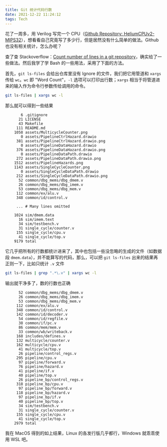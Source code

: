 ```yaml
---
title: Git 统计代码行数
date: 2021-12-22 11:24:12
tags: Tech
---
```


花了一周多，用 Verilog 写完一个 CPU（[Github Repository: HeliumCPUv2-MIPS32](https://github.com/James-Hen/HeliumCPUv2-MIPS32)），想看看自己究竟写了多少行，但是居然没有什么简单的做法。Github 也没有相关统计，怎么办呢？

查了查 Stackoverflow：[Count number of lines in a git repository](https://stackoverflow.com/questions/4822471/count-number-of-lines-in-a-git-repository)，确实给了一些做法。然后我学了学 Bash 的一些用法，采用了下面的方法。

首先，`git ls-files` 会给出仓库里没有 Ignore 的文件，我们把它用管道和 `xargs` 传给 `wc`。`wc` 即 "Word Count"，`-l` 选项可以打印出行数；`xargs` 相当于将管道进来的输入作为命令行参数传给调用的命令。

```bash
git ls-files | xargs wc -l
```

那么就可以得到一些结果

```plain
       6 .gitignore
      21 LICENSE
      43 Makefile
     111 README.md
    1058 assets/MulticycleCounter.png
       0 assets/PipelineCtrlHazard.drawio
     381 assets/PipelineCtrlHazard.drawio.png
       0 assets/PipelineDataHazard.drawio
     376 assets/PipelineDataHazard.drawio.png
       0 assets/PipelineDataPath.drawio
     272 assets/PipelineDataPath.drawio.png
    1512 assets/PipelineHazards.png
    1143 assets/SingleCycleCounter.png
       0 assets/SingleCycleDataPath.drawio
     212 assets/SingleCycleDataPath.drawio.png
      52 common/dbg_mems/dbg_dmem.v
      26 common/dbg_mems/dbg_imem.v
      53 common/dbg_mems/dbg_mem.v
     112 common/ex/alu.v
     348 common/id/control.v
     
     ... # Many lines omitted

    1024 sim/dmem.data
      16 sim/imem.text
      34 sim/testbench.v
      31 single_cycle/counter.v
     155 single_cycle/cpu.v
      41 single_cycle/top.v
    9179 total
```

它几乎把所有的行数都统计进来了，其中也包括一些没忽略的生成的文件（如数据段 `dmem.data`），并不能算写的代码，那么，可以把 `git ls-files` 出来的结果再正则一下，比如只统计 `.v` 文件

```bash
git ls-files | grep ".*\.v" | xargs wc -l
```

输出就干净多了，数的行数也正确

```plain
      52 common/dbg_mems/dbg_dmem.v
      26 common/dbg_mems/dbg_imem.v
      53 common/dbg_mems/dbg_mem.v
     112 common/ex/alu.v
     348 common/id/control.v
     142 common/id/decoder.v
      54 common/id/regfile.v
      38 common/if/pc.v
      86 common/mem/mem.v
      33 common/wb/writeback.v
     168 includes/defines.v
     132 multicycle/counter.v
     162 multicycle/cpu.v
      41 multicycle/top.v
      26 pipeline/control_regs.v
     295 pipeline/cpu.v
      97 pipeline/forward.v
      76 pipeline/hazard.v
      41 pipeline/if.v
      40 pipeline/top.v
      26 pipeline_bp/control_regs.v
     318 pipeline_bp/cpu.v
      97 pipeline_bp/forward.v
     118 pipeline_bp/hazard.v
      97 pipeline_bp/if.v
      40 pipeline_bp/top.v
      34 sim/testbench.v
      31 single_cycle/counter.v
     155 single_cycle/cpu.v
      41 single_cycle/top.v
    2979 total
```

我在 MacOS 得到的如上结果，Linux 的各发行版几乎都行，Windows 就乖乖使用 WSL 吧。
